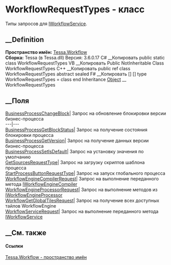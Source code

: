 # WorkflowRequestTypes - класс
Типы запросов для [IWorkflowService](T_Tessa_Workflow_IWorkflowService.htm).
## __Definition
 **Пространство имён:** [Tessa.Workflow](N_Tessa_Workflow.htm)  
 **Сборка:** Tessa (в Tessa.dll) Версия: 3.6.0.17
C# __Копировать
     public static class WorkflowRequestTypes
VB __Копировать
     Public NotInheritable Class WorkflowRequestTypes
C++ __Копировать
     public ref class WorkflowRequestTypes abstract sealed
F# __Копировать
     [<AbstractClassAttribute>]
    [<SealedAttribute>]
    type WorkflowRequestTypes = class end
Inheritance
    [Object](https://learn.microsoft.com/dotnet/api/system.object) __ WorkflowRequestTypes
##  __Поля
[BusinessProcessChangeBlock](F_Tessa_Workflow_WorkflowRequestTypes_BusinessProcessChangeBlock.htm)|
Запрос на обновление блокировки версии бизнес-процесса  
---|---  
[BusinessProcessGetBlockStatus](F_Tessa_Workflow_WorkflowRequestTypes_BusinessProcessGetBlockStatus.htm)|
Запрос на получение состояния блокировки процесса  
[BusinessProcessGetVersion](F_Tessa_Workflow_WorkflowRequestTypes_BusinessProcessGetVersion.htm)|
Запрос на получение данных версии бизнес-процесса  
[BusinessProcessSetIsDefault](F_Tessa_Workflow_WorkflowRequestTypes_BusinessProcessSetIsDefault.htm)|
Запрос на установку значения по умолчанию  
[GetSourcesRequestType](F_Tessa_Workflow_WorkflowRequestTypes_GetSourcesRequestType.htm)|
Запрос на загрузку скриптов шаблона процесса  
[StartProcessButtonRequestType](F_Tessa_Workflow_WorkflowRequestTypes_StartProcessButtonRequestType.htm)|
Запрос на запуск глобального процесса  
[WorkflowEngineCompilerRequest](F_Tessa_Workflow_WorkflowRequestTypes_WorkflowEngineCompilerRequest.htm)|
Запрос на выполнение переданного метода
[IWorkflowEngineCompiler](T_Tessa_Workflow_Compilation_IWorkflowEngineCompiler.htm)  
[WorkflowEngineProcessorRequest](F_Tessa_Workflow_WorkflowRequestTypes_WorkflowEngineProcessorRequest.htm)|
Запрос на выполнение методов из
[IWorkflowEngineProcessor](T_Tessa_Workflow_IWorkflowEngineProcessor.htm)  
[WorkflowGetGlobalTilesRequest](F_Tessa_Workflow_WorkflowRequestTypes_WorkflowGetGlobalTilesRequest.htm)|
Запрос на получение всех доступных тайлов WorkflowEngine  
[WorkflowServiceRequest](F_Tessa_Workflow_WorkflowRequestTypes_WorkflowServiceRequest.htm)|
Запрос на выполнение переданного метода
[IWorkflowService](T_Tessa_Workflow_IWorkflowService.htm)  
##  __См. также
#### Ссылки
[Tessa.Workflow - пространство имён](N_Tessa_Workflow.htm)
